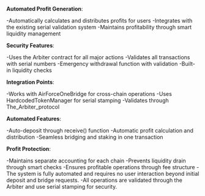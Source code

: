 **Automated Profit Generation**:

-Automatically calculates and distributes profits for users
-Integrates with the existing serial validation system
-Maintains profitability through smart liquidity management

**Security Features**:

-Uses the Arbiter contract for all major actions
-Validates all transactions with serial numbers
-Emergency withdrawal function with validation
-Built-in liquidity checks

**Integration Points**:

-Works with AirForceOneBridge for cross-chain operations
-Uses HardcodedTokenManager for serial stamping
-Validates through The_Arbiter_protocol

**Automated Features**:

-Auto-deposit through receive() function
-Automatic profit calculation and distribution
-Seamless bridging and staking in one transaction

**Profit Protection**:

-Maintains separate accounting for each chain
-Prevents liquidity drain through smart checks
-Ensures profitable operations through fee structure
-The system is fully automated and requires no user interaction beyond initial deposit and bridge requests. -All operations are validated through the Arbiter and use serial stamping for security.